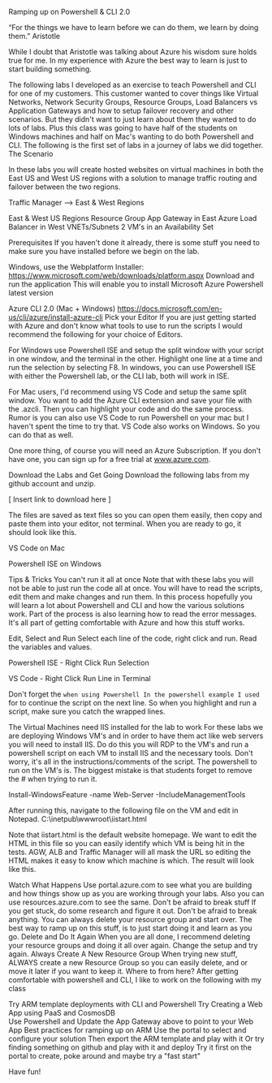 Ramping up on Powershell & CLI 2.0 

“For the things we have to learn before we can do them, we learn by doing them.”  Aristotle

While I doubt that Aristotle was talking about Azure his wisdom sure holds true for me. In my experience with Azure the best way to learn is just to start building something.  
 
The following labs I developed as an exercise to teach Powershell and CLI for one of my customers. This customer wanted to cover things like Virtual Networks, Network Security Groups, Resource Groups, Load Balancers vs Application Gateways and how to setup failover recovery and other scenarios. But they didn't want to just learn about them they wanted to do lots of labs. Plus this class was going to have half of the students on Windows machines and half on Mac's wanting to do both Powershell and CLI. The following is the first set of labs in a journey of labs we did together.
The Scenario 

In these labs you will create hosted websites on virtual machines in both the East US and West US regions with a solution to manage traffic routing and failover between the two regions. 

Traffic Manager --> East & West Regions 


East & West US Regions
Resource Group
App Gateway in East 
Azure Load Balancer in West
VNETs/Subnets
2 VM's in an Availability Set


Prerequisites 
If you haven't done it already, there is some stuff you need to make sure you have installed before we begin on the lab. 

Windows, use the Webplatform Installer:
https://www.microsoft.com/web/downloads/platform.aspx
Download and run the application
This will enable you to install Microsoft Azure Powershell latest version


Azure CLI 2.0 (Mac + Windows)
https://docs.microsoft.com/en-us/cli/azure/install-azure-cli
Pick your Editor
If you are just getting started with Azure and don't know what tools to use to run the scripts I would recommend the following for your choice of Editors.


For Windows use Powershell ISE and setup the split window with your script in one window, and the terminal in the other. Highlight one line at a time and run the selection by selecting F8.  In windows, you can use Powershell ISE with either the Powershell lab, or the CLI lab, both will work in ISE.


For Mac users, I'd recommend using VS Code and setup the same split window.  You want to add the Azure CLI extension and save your file with the .azcli.  Then you can highlight your code and do the same process.  Rumor is you can also use VS Code to run Powershell on your mac but I haven't spent the time to try that.  VS Code also works on Windows. So you can do that as well. 


One more thing, of course you will need an Azure Subscription. If you don't have one, you can sign up for a free trial at www.azure.com. 

Download the Labs and Get Going
Download the following labs from my github account and unzip. 

[ Insert link to download here ]

The files are saved as text files so you can open them easily, then copy and paste them into your editor, not terminal.  When you are ready to go, it should look like this.


VS Code on Mac


Powershell ISE on Windows

Tips & Tricks
You can't run it all at once
Note that with these labs you will not be able to just run the code all at once.  You will have to read the scripts, edit them and make changes and run them.  In this process hopefully you will learn a lot about Powershell and CLI and how the various solutions work. Part of the process is also learning how to read the error messages.  It's all part of getting comfortable with Azure and how this stuff works.

Edit, Select and Run
Select each line of the code, right click and run. Read the variables and values. 

Powershell ISE - Right Click Run Selection



VS Code - Right Click Run Line in Terminal 

Don't forget the ` when using Powershell
In the powershell example I used ` for to continue the script on the next line. So when you highlight and run a script, make sure you catch the wrapped lines. 




The Virtual Machines need IIS installed for the lab to work
For these labs we are deploying Windows VM's and in order to have them act like web servers you will need to install IIS.  Do do this you will RDP to the VM's and run a powershell script on each VM to install IIS and the necessary tools. Don't worry, it's all in the instructions/comments of the script. The powershell to run on the VM's is. The biggest mistake is that students forget to remove the # when trying to run it. 


Install-WindowsFeature -name Web-Server -IncludeManagementTools 



After running this, navigate to the following file on the VM and edit in Notepad.
C:\inetpub\wwwroot\iistart.html



Note that iistart.html is the default website homepage. We want to edit the HTML in this file so you can easily identify which VM is being hit in the tests. AGW, ALB and Traffic Manager will all mask the URL so editing the HTML makes it easy to know which machine is which. The result will look like this.




Watch What Happens
Use portal.azure.com to see what you are building and how things show up as you are working through your labs.  Also you can use resources.azure.com to see the same. 
Don't be afraid to break stuff
If you get stuck, do some research and figure it out. Don't be afraid to break anything. You can always delete your resource group and start over.  The best way to ramp up on this stuff, is to just start doing it and learn as you go. 
Delete and Do It Again
When you are all done, I recommend deleting your resource groups and doing it all over again. Change the setup and try again.
Always Create A New Resource Group
When trying new stuff, ALWAYS create a new Resource Group so you can easily delete, and or move it later if you want to keep it.
Where to from here?
After getting comfortable with powershell and CLI, I like to work on the following with my class

Try ARM template deployments with CLI and Powershell
Try Creating a Web App using PaaS and CosmosDB  
Use Powershell and Update the App Gateway above to point to your Web App 
Best practices for ramping up on ARM
Use the portal to select and configure your solution
Then export the ARM template and play with it
Or try finding something on github and play with it and deploy
Try it first on the portal to create, poke around and maybe try a "fast start"

Have fun!


